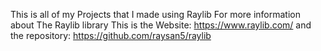 This is all of my Projects that I made using Raylib 
For more information about The Raylib library
This is the Website: https://www.raylib.com/
and the repository: https://github.com/raysan5/raylib
